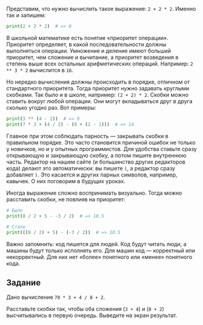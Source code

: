 Представим, что нужно вычислить такое выражение: `2 + 2 * 2`. Именно так и запишем:

```python
print(2 + 2 * 2)  # => 6
```

В школьной математике есть понятие «приоритет операции». Приоритет определяет, в какой последовательности должны выполняться операции. Умножение и деление имеют больший приоритет, чем сложение и вычитание, а приоритет возведения в степень выше всех остальных арифметических операций. Например: `2 ** 3 * 2` вычислится в `16`.

Но нередко вычисления должны происходить в порядке, отличном от стандартного приоритета. Тогда приоритет нужно задавать круглыми скобками. Так было и в школе, например: `(2 + 2) * 2`. Скобки можно ставить вокруг любой операции. Они могут вкладываться друг в друга сколько угодно раз. Вот примеры:

```python
print(3 ** (4 - 2))  # => 9
print(7 * 3 + (4 / 2) - (8 + (2 - 1)))  # => 14
```

Главное при этом соблюдать парность — закрывать скобки в правильном порядке. Это часто становится причиной ошибок не только у новичков, но и у опытных программистов. Для удобства ставьте сразу открывающую и закрывающую скобку, а потом пишите внутреннюю часть. Редактор на нашем сайте (и большинство других редакторов кода) делают это автоматически: вы пишете `(`, а редактор сразу добавляет `)`. Это касается и других парных символов, например, кавычек. О них поговорим в будущих уроках.

Иногда выражение сложно воспринимать визуально. Тогда можно расставить скобки, не повлияв на приоритет:

```python
# Было
print(8 / 2 + 5 - -3 / 2)  # => 10.5

# Стало
print(((8 / 2) + 5) - (-3 / 2))  # => 10.5
```

Важно запомнить: код пишется для людей. Код будут читать люди, а машины будут только исполнять его. Для машин код — корректный или некорректный. Для них нет «более» понятного или «менее» понятного кода.


## Задание

Дано вычисление `70 * 3 + 4 / 8 + 2`.

Расставьте скобки так, чтобы оба сложения (`3 + 4`) и (`8 + 2`) высчитывались в первую очередь. Выведите на экран результат.